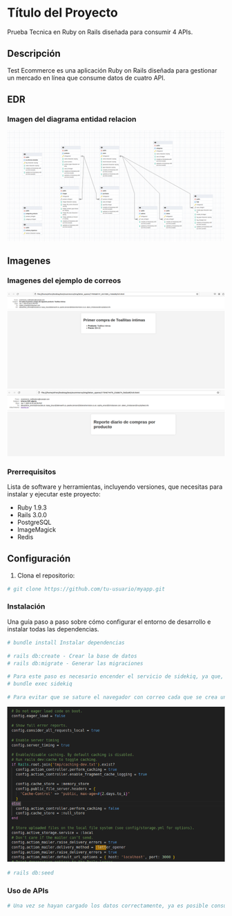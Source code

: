 # Título del Proyecto

Prueba Tecnica en Ruby on Rails diseñada para consumir 4 APIs. 

## Descripción

Test Ecommerce es una aplicación Ruby on Rails diseñada para gestionar un mercado en línea que consume datos de cuatro API.

## EDR
### Imagen del diagrama entidad relacion
![Texto Alternativo](ERD.png)

## Imagenes
### Imagenes del ejemplo de correos
![Texto Alternativo](correo_primera_compra.png)
![Texto Alternativo](correo_reporte.png)
### Prerrequisitos

Lista de software y herramientas, incluyendo versiones, que necesitas para instalar y ejecutar este proyecto:

- Ruby 1.9.3
- Rails 3.0.0
- PostgreSQL
- ImageMagick
- Redis

## Configuración

1. Clona el repositorio:

```bash
# git clone https://github.com/tu-usuario/myapp.git
```

### Instalación

Una guía paso a paso sobre cómo configurar el entorno de desarrollo e instalar todas las dependencias.

```bash
# bundle install Instalar dependencias
```

```bash
# rails db:create - Crear la base de datos
# rails db:migrate - Generar las migraciones
```

```bash
# Para este paso es necesario encender el servicio de sidekiq, ya que, se estaran enviando correos al momento de correr el seed para generar compras
# bundle exec sidekiq
```

```bash
# Para evitar que se sature el navegador con correo cada que se crea un nuevo registro de purchses es necesario cambiar a ':test' la siguiente linea de codigo en enviroments/development
```
![Texto Alternativo](letter.png)


```bash
# rails db:seed
```
### Uso de APIs
```bash
# Una vez se hayan cargado los datos correctamente, ya es posible consumir las APIs, para ello se deja dentro del proyecto la coleccion de peticiones para ser importadas en postman [ecommerce_collection.postman_collection]
```

